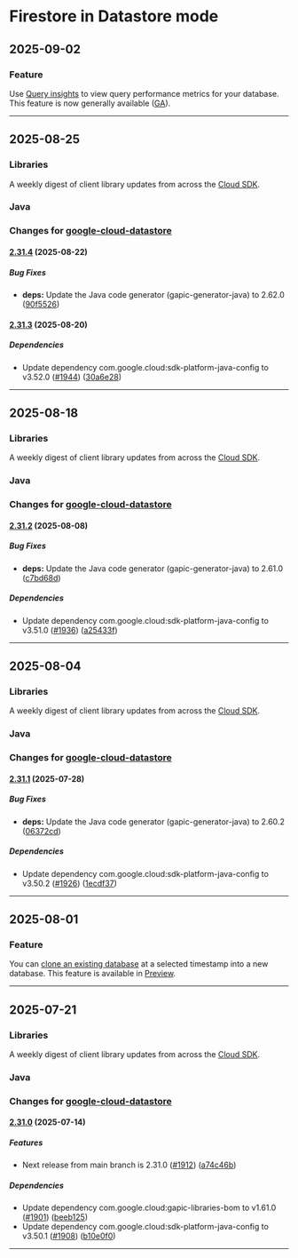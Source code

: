 # Firestore in Datastore mode

## 2025-09-02

### Feature

Use [Query insights](https://cloud.google.com/datastore/docs/query-insights) to view query performance metrics for your database. This feature is now generally available ([GA](https://cloud.google.com/products#product-launch-stages)).

---
## 2025-08-25

### Libraries

A weekly digest of client library updates from across the [Cloud SDK](https://cloud.google.com/sdk).

### Java

### Changes for [google-cloud-datastore](https://github.com/googleapis/java-datastore)

#### [2.31.4](https://github.com/googleapis/java-datastore/compare/v2.31.3...v2.31.4) (2025-08-22)

##### Bug Fixes

* **deps:** Update the Java code generator (gapic-generator-java) to 2.62.0 ([90f5526](https://github.com/googleapis/java-datastore/commit/90f552624627b3ca6fde4b4241b66893019174dd))

#### [2.31.3](https://github.com/googleapis/java-datastore/compare/v2.31.2...v2.31.3) (2025-08-20)

##### Dependencies

* Update dependency com.google.cloud:sdk-platform-java-config to v3.52.0 ([#1944](https://github.com/googleapis/java-datastore/issues/1944)) ([30a6e28](https://github.com/googleapis/java-datastore/commit/30a6e2856ee87568f14bbe94fe5918a4ecea4612))

---
## 2025-08-18

### Libraries

A weekly digest of client library updates from across the [Cloud SDK](https://cloud.google.com/sdk).

### Java

### Changes for [google-cloud-datastore](https://github.com/googleapis/java-datastore)

#### [2.31.2](https://github.com/googleapis/java-datastore/compare/v2.31.1...v2.31.2) (2025-08-08)

##### Bug Fixes

* **deps:** Update the Java code generator (gapic-generator-java) to 2.61.0 ([c7bd68d](https://github.com/googleapis/java-datastore/commit/c7bd68de82ec06f06c41cd12e87cc96a337dcd02))

##### Dependencies

* Update dependency com.google.cloud:sdk-platform-java-config to v3.51.0 ([#1936](https://github.com/googleapis/java-datastore/issues/1936)) ([a25433f](https://github.com/googleapis/java-datastore/commit/a25433f805f957dc0beebaeef466aa20f14f8ccc))

---
## 2025-08-04

### Libraries

A weekly digest of client library updates from across the [Cloud SDK](https://cloud.google.com/sdk).

### Java

### Changes for [google-cloud-datastore](https://github.com/googleapis/java-datastore)

#### [2.31.1](https://github.com/googleapis/java-datastore/compare/v2.31.0...v2.31.1) (2025-07-28)

##### Bug Fixes

* **deps:** Update the Java code generator (gapic-generator-java) to 2.60.2 ([06372cd](https://github.com/googleapis/java-datastore/commit/06372cd63a7ce35747d90c62cc1d57be0a6ffb37))

##### Dependencies

* Update dependency com.google.cloud:sdk-platform-java-config to v3.50.2 ([#1926](https://github.com/googleapis/java-datastore/issues/1926)) ([1ecdf37](https://github.com/googleapis/java-datastore/commit/1ecdf377b2a6ccb2ffd231744726807b0493df79))

---
## 2025-08-01

### Feature

You can [clone an existing database](https://cloud.google.com/datastore/docs/manage-databases#clone-database) at a selected timestamp into a new database. This feature is available in [Preview](https://cloud.google.com/products#product-launch-stages).

---
## 2025-07-21

### Libraries

A weekly digest of client library updates from across the [Cloud SDK](https://cloud.google.com/sdk).

### Java

### Changes for [google-cloud-datastore](https://github.com/googleapis/java-datastore)

#### [2.31.0](https://github.com/googleapis/java-datastore/compare/v2.30.0...v2.31.0) (2025-07-14)

##### Features

* Next release from main branch is 2.31.0 ([#1912](https://github.com/googleapis/java-datastore/issues/1912)) ([a74c46b](https://github.com/googleapis/java-datastore/commit/a74c46bfbac8eaf5c97fe653b740e26e7c79f4da))

##### Dependencies

* Update dependency com.google.cloud:gapic-libraries-bom to v1.61.0 ([#1901](https://github.com/googleapis/java-datastore/issues/1901)) ([beeb125](https://github.com/googleapis/java-datastore/commit/beeb125efc842776facfa67742bdf8b6c167e9f2))
* Update dependency com.google.cloud:sdk-platform-java-config to v3.50.1 ([#1908](https://github.com/googleapis/java-datastore/issues/1908)) ([b10e0f0](https://github.com/googleapis/java-datastore/commit/b10e0f0748decf06574fc0eb7ddba33ee5ece1a7))

---
